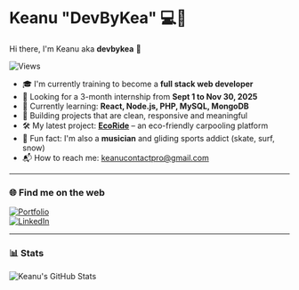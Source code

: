 # Keanu "DevByKea" 💻🌿

Hi there, I'm Keanu aka **devbykea** 👋

![Views](https://komarev.com/ghpvc/?username=devbykea&style=flat-square)

- 🎓 I'm currently training to become a **full stack web developer**
- 💼 Looking for a 3-month internship from **Sept 1 to Nov 30, 2025**
- 🌱 Currently learning: **React, Node.js, PHP, MySQL, MongoDB**
- 💚 Building projects that are clean, responsive and meaningful
- 🛠 My latest project: [**EcoRide**](https://www.devbykea.com) – an eco-friendly carpooling platform
- 🎸 Fun fact: I'm also a **musician** and gliding sports addict (skate, surf, snow)  
- 📬 How to reach me: [keanucontactpro@gmail.com](mailto:keanucontactpro@gmail.com)

---

### 🌐 Find me on the web

[![Portfolio](https://img.shields.io/badge/My%20Portfolio-000?style=for-the-badge&logo=vercel)](https://www.devbykea.com)  
[![LinkedIn](https://img.shields.io/badge/LinkedIn-0A66C2?style=for-the-badge&logo=linkedin&logoColor=white)](https://www.linkedin.com/in/keanu-grandjean)

---

### 📊 Stats

![Keanu's GitHub Stats](https://github-readme-stats.vercel.app/api?username=devbykea&show_icons=true&theme=github_dark&hide_title=true)
